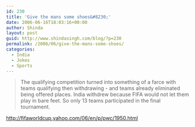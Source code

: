 ```yaml
---
id: 230
title: 'Give the mans some shoes&#8230;'
date: 2006-06-16T18:03:16+00:00
author: Shinda
layout: post
guid: http://www.shindasingh.com/blog/?p=230
permalink: /2006/06/give-the-mans-some-shoes/
categories:
  - India
  - Jokes
  - Sports
---
```

> The qualifying competition turned into something of a farce with teams qualifying then withdrawing - and teams already eliminated being offered places. India withdrew because FIFA would not let them play in bare feet. So only 13 teams participated in the final tournament.

<http://fifaworldcup.yahoo.com/06/en/p/pwc/1950.html>
